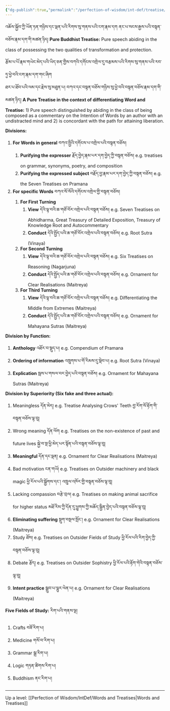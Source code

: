 ```yaml
---
{"dg-publish":true,"permalink":"/perfection-of-wisdom/int-def/treatise/"}
---
```


འཆོས་སྐྱོབ་ཀྱི་ཡོན་ཏན་གཉིས་དང་ལྡན་པའི་རིགས་སུ་གནས་པའི་ངག་རྣམ་དག ནང་པ་སངས་རྒྱས་པའི་བསྟན་བཅོས་རྣམ་དག་གི་མཚན་ཉིད།
**Pure Buddhist Treatise:** Pure speech abiding in the class of possessing the two qualities of transformation and protection.


རྩོམ་པ་པོ་རྣམ་གཡེང་མེད་པའི་ཡིད་ཅན་གྱིས་བཀའི་དགོངས་འགྲེལ་དུ་བརྩམས་པའི་རིགས་སུ་གནས་པའི་རབ་ཏུ་ཕྱེ་བའི་ངག་རྣམ་དག་གང་ཞིག  
ཐར་པ་ཐོབ་པའི་ལམ་དང་རྗེས་སུ་མཐུན་པ། བཀའ་དང་བསྟན་བཅོས་གཉིས་སུ་ཕྱེ་བའི་བསྟན་བཅོས་རྣམ་དག་གི་མཚན་ཉིད།
**A Pure Treatise in the context of differentiating Word and Treatise:** 1) Pure speech distinguished by abiding in the class of being composed as a commentary on the Intention of Words by an author with an undistracted mind and 2) is concordant with the path for attaining liberation.

**Divisions:**
1. **For Words in general** བཀའ་སྤྱིའི་དགོངས་པ་འགྲེལ་པའི་བསྟན་བཅོས།
	1. **Purifying the expresser** རྗོད་བྱེད་རྣམ་པར་དག་བྱེད་ཀྱི་བསྟན་བཅོས།
	   e.g. treatises on grammar, synonyms, poetry, and composition
	2. **Purifying the expressed subject** བརྗོད་བྱ་རྣམ་པར་དག་བྱེད་ཀྱི་བསྟན་བཅོས།
	   e.g. the Seven Treatises on Pramana
2. **For specific Words** བཀའ་སོ་སོའི་དགོངས་འགྲེལ་གྱི་བསྟན་བཅོས།
	1. **For First Turning**
		1. **View** དེའི་ལྟ་བའི་ཆ་གཙོ་བོར་འགྲེལ་པའི་བསྟན་བཅོས།
		   e.g. Seven Treatises on Abhidharma, Great Treasury of Detailed Exposition, Treasury of Knowledge Root and Autocommentary
		2. **Conduct** དེའི་སྤྱོད་པའི་ཆ་གཙོ་བོར་འགྲེལ་པའི་བསྟན་བཅོས།
		   e.g. Root Sutra (Vinaya)
	2. **For Second Turning**
		1. **View** དེའི་ལྟ་བའི་ཆ་གཙོ་བོར་འགྲེལ་པའི་བསྟན་བཅོས།
		   e.g. Six Treatises on Reasoning (Nagarjuna)
		2. **Conduct** དེའི་སྤྱོད་པའི་ཆ་གཙོ་བོར་འགྲེལ་པའི་བསྟན་བཅོས།
		   e.g. Ornament for Clear Realisations (Maitreya)
	3. **For Third Turning**
		1. **View** དེའི་ལྟ་བའི་ཆ་གཙོ་བོར་འགྲེལ་པའི་བསྟན་བཅོས།
		   e.g. Differentiating the Middle from Extremes (Maitreya)
		2. **Conduct** དེའི་སྤྱོད་པའི་ཆ་གཙོ་བོར་འགྲེལ་པའི་བསྟན་བཅོས།
		   e.g. Ornament for Mahayana Sutras (Maitreya)

**Division by Function:**
1. **Anthology** འཐོར་བ་སྡུད་པ།
	   e.g. Compendium of Pramana
2. **Ordering of information** འཁྲུགས་པ་གོ་རིམས་དུ་སྡེབ་པ།
	   e.g. Root Sutra (Vinaya)
3. **Explication** སྦས་པ་གསལ་བར་བྱེད་པའི་བསྟན་བཅོས།
	   e.g. Ornament for Mahayana Sutras (Maitreya)

**Division by Superiority (Six fake and three actual):**
1. Meaningless དོན་མེད།
   e.g. Treatise Analysing Crows' Teeth བྱ་རོག་སོ་རྟོག་གི་བསྟན་བཅོས་ལྟ་བུ།
2. Wrong meaning དོན་ལོག
   e.g. Treatises on the non-existence of past and future lives སྐྱེ་བ་སྔ་ཕྱི་མེད་པར་སྟོན་པའི་བསྟན་བཅོས་ལྟ་བུ།
3. **Meaningful** དོན་དང་ལྡན།
   e.g. Ornament for Clear Realisations (Maitreya)
4. Bad motivation ངན་གཡོ།
   e.g. Treatises on Outsider machinery and black magic ཕྱི་རོལ་པའི་སྒྱོགས་དང་། འཁྲུལ་འཁོར་གྱི་བསྟན་བཅོས་ལྟ་བུ།
5. Lacking compassion བརྩེ་བྲལ།
   e.g. Treatises on making animal sacrifice for higher status མཐོ་རིས་ཀྱི་དོན་དུ་ཕྱུགས་ཀྱི་མཆོད་སྦྱིན་བྱེད་པའི་བསྟན་བཅོས་ལྟ་བུ།
6. **Eliminating suffering** སྡུག་བསྔལ་སྤོང་།
   e.g. Ornament for Clear Realisations (Maitreya)
7. Study ཐོས།
   e.g. Treatises on Outsider Fields of Study ཕྱི་རོལ་པའི་རིག་བྱེད་ཀྱི་བསྟན་བཅོས་ལྟ་བུ།
8. Debate རྩོད།
   e.g. Treatises on Outsider Sophistry ཕྱི་རོལ་པའི་རྟོག་གེའི་བསྟན་བཅོས་ལྟ་བུ།
9. **Intent practice** སྒྲུབ་པ་ལྷུར་ལེན་པ།
   e.g. Ornament for Clear Realisations (Maitreya)

**Five Fields of Study:** རིག་པའི་གནས་ལྔ།
1. Crafts བཟོ་རིག་པ།
2. Medicine གསོ་བ་རིག་པ།
3. Grammar སྒྲ་རིག་པ།
4. Logic གཏན་ཚིགས་རིག་པ།
5. Buddhism ནང་རིག་པ།


---
Up a level: [[Perfection of Wisdom/IntDef/Words and Treatises\|Words and Treatises]]